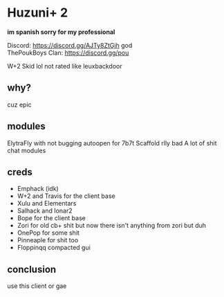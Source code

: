 # Huzuni+ 2
**im spanish sorry for my professional**<br>

 
Discord: https://discord.gg/AJTy8ZtGjh god<br>
ThePoukBoys Clan: https://discord.gg/pou

W+2 Skid lol
not rated like leuxbackdoor
## why?
cuz epic
## modules
ElytraFly with not bugging autoopen for 7b7t
Scaffold rlly bad
A lot of shit chat modules

## creds
- Emphack (idk)
- W+2 and Travis for the client base
- Xulu and Elementars
- Salhack and Ionar2
- Bope for the client base
- Zori for old cb+ shit but now there isn't anything from zori but duh
- OnePop for some shit
- Pinneaple for shit too
- Floppinqq compacted gui
## conclusion
use this client or gae
